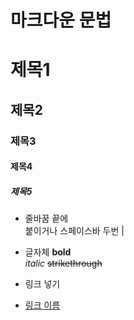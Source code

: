 # 마크다운 문법

# 제목1
## 제목2
### 제목3
#### 제목4
##### 제목5

* 줄바꿈
끝에 <br> 붙이거나 스페이스바 두번  |

* 글자체
**bold**<br>
_italic_
~~strikethrough~~

* 링크 넣기
* [링크 이름](www.naver.com)
